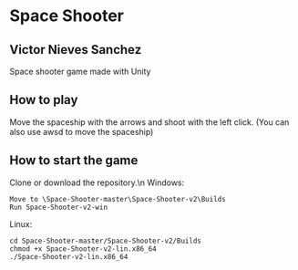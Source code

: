 # Space Shooter
## Victor Nieves Sanchez

Space shooter game made with Unity

## How to play
Move the spaceship with the arrows and shoot with the left click. 
(You can also use awsd to move the spaceship)

## How to start the game
Clone or download the repository.\n
Windows:
```
Move to \Space-Shooter-master\Space-Shooter-v2\Builds
Run Space-Shooter-v2-win
```
Linux:
```
cd Space-Shooter-master/Space-Shooter-v2/Builds
chmod +x Space-Shooter-v2-lin.x86_64
./Space-Shooter-v2-lin.x86_64
```
